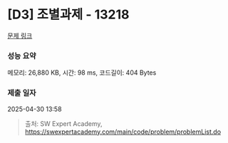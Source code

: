 # [D3] 조별과제 - 13218 

[문제 링크](https://swexpertacademy.com/main/code/problem/problemDetail.do?contestProbId=AXzjvCCq-PwDFASs) 

### 성능 요약

메모리: 26,880 KB, 시간: 98 ms, 코드길이: 404 Bytes

### 제출 일자

2025-04-30 13:58



> 출처: SW Expert Academy, https://swexpertacademy.com/main/code/problem/problemList.do